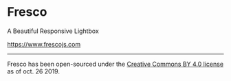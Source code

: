 # Fresco
A Beautiful Responsive Lightbox

https://www.frescojs.com

---

Fresco has been open-sourced under the [Creative Commons BY 4.0 license](https://creativecommons.org/licenses/by/4.0) as of oct. 26 2019.

